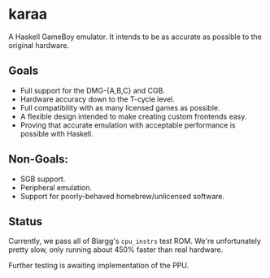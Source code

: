 # karaa

A Haskell GameBoy emulator. It intends to be as accurate as possible to the original hardware.

## Goals

* Full support for the DMG-{A,B,C} and CGB.
* Hardware accuracy down to the T-cycle level.
* Full compatibility with as many licensed games as possible. 
* A flexible design intended to make creating custom frontends easy.
* Proving that accurate emulation with acceptable performance is possible with Haskell.

## Non-Goals:

* SGB support.
* Peripheral emulation.
* Support for poorly-behaved homebrew/unlicensed software.

## Status

Currently, we pass all of Blargg's `cpu_instrs` test ROM. We're unfortunately pretty slow, only running about 450% faster than real hardware.

Further testing is awaiting implementation of the PPU.
